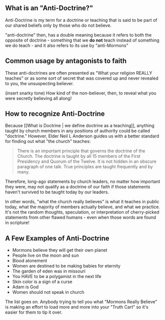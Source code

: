 ## What is an "Anti-Doctrine?"

Anti-Doctrine is my term for a doctrine or teaching that is said to be part of our shared beliefs only by those who do not believe. 

"anti-doctrine" then, has a double meaning because it refers to both the opposite of doctrine - something that we **do not** teach instead of something we do teach - and it also refers to its use by "anti-Mormons"

## Common usage by antagonists to faith

These anti-doctrines are often presented as "What your religion REALLY teaches" or as some sort of secret that was covered up and never revealed to you, the unsuspecting believer. 

(insert snarky tone) How kind of the non-believer, then, to reveal what you were secretly believing all along!

## How to recognize Anti-Doctrine

Because [[What is Doctrine | we define doctrine as a teaching]], anything taught by church members in any positions of authority could be called "doctrine." However, Elder Neil L Anderson guides us with a better standard for finding out what "the church" teaches:

> There is an important principle that governs the doctrine of the Church. The doctrine is taught by all 15 members of the First Presidency and Quorum of the Twelve. It is not hidden in an obscure paragraph of one talk. True principles are taught frequently and by many.

Therefore, long-ago statements by church leaders, no matter how important they were, may not qualify as a doctrine of our faith if those statements haven't survived to be taught today by our leaders. 

In other words, "what the church really believes" is what it teaches in public today, what the majority of members actually believe, and what we practice. It's not the random thoughts, speculation, or interpretation of cherry-picked statements from other flawed humans - even when those words are found in scripture! 

## A Few Examples of Anti-Doctrine

* Mormons believe they will get their own planet
* People live on the moon and sun
* Blood atonement
* Women are destined to be making babies for eternity
* The garden of eden was in missouri
* You HAVE to be a polygamist in the next life
* Skin color is a sign of a curse
* Adam is God
* Women should not speak in church

The list goes on. Anybody trying to tell  you what "Mormons Really Believe" is making an effort to load more and more into your "Truth Cart" so it's easier for them to tip it over. 

